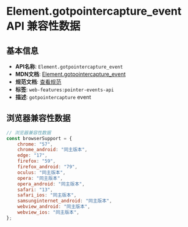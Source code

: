 # Element.gotpointercapture_event API 兼容性数据

## 基本信息

- **API名称**: `Element.gotpointercapture_event`
- **MDN文档**: [Element.gotpointercapture_event](https://developer.mozilla.org/docs/Web/API/Element/gotpointercapture_event)
- **规范文档**: [查看规范](https://w3c.github.io/pointerevents/#the-gotpointercapture-event,https://w3c.github.io/pointerevents/#dom-globaleventhandlers-ongotpointercapture)
- **标签**: `web-features:pointer-events-api`
- **描述**: `gotpointercapture` event

## 浏览器兼容性数据

```javascript
// 浏览器兼容性数据
const browserSupport = {
    chrome: "57",
    chrome_android: "同主版本",
    edge: "17",
    firefox: "59",
    firefox_android: "79",
    oculus: "同主版本",
    opera: "同主版本",
    opera_android: "同主版本",
    safari: "13",
    safari_ios: "同主版本",
    samsunginternet_android: "同主版本",
    webview_android: "同主版本",
    webview_ios: "同主版本",
};

```

